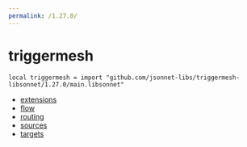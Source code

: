 ```yaml
---
permalink: /1.27.0/
---
```


# triggermesh

```jsonnet
local triggermesh = import "github.com/jsonnet-libs/triggermesh-libsonnet/1.27.0/main.libsonnet"
```



* [extensions](extensions/index.md)
* [flow](flow/index.md)
* [routing](routing/index.md)
* [sources](sources/index.md)
* [targets](targets/index.md)
